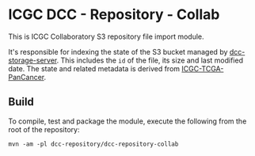 # ICGC DCC - Repository - Collab

This is ICGC Collaboratory S3 repository file import module. 

It's responsible for indexing the state of the S3 bucket managed by [dcc-storage-server](/../../dcc-storage/README.md). This includes the `id` of the file, its size and last modified date. The state and related metadata is derived from [ICGC-TCGA-PanCancer](https://github.com/ICGC-TCGA-PanCancer/ceph_transfer_ops).

## Build

To compile, test and package the module, execute the following from the root of the repository:

```shell
mvn -am -pl dcc-repository/dcc-repository-collab
```